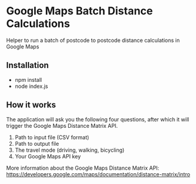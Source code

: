 # Google Maps Batch Distance Calculations

Helper to run a batch of postcode to postcode distance calculations in Google Maps

## Installation

- npm install
- node index.js

## How it works

The application will ask you the following four questions, after which it will trigger the Google Maps Distance Matrix API.

1. Path to input file (CSV format)
2. Path to output file
3. The travel mode (driving, walking, bicycling)
4. Your Google Maps API key

More information about the Google Maps Distance Matrix API: https://developers.google.com/maps/documentation/distance-matrix/intro